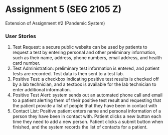 # Assignment 5 (SEG 2105 Z)

Extension of Assignment #2 (Pandemic System) 


### User Stories
1. Test Request: a secure public website can be used by patients to request a test by entering personal and other preliminary information, such as their name, address, phone numbers, email address, and health card number.  
2. Test Administration: preliminary test information is entered, and patient tests are recorded. Test data is then sent to a test lab.  
3. Positive Test: a checkbox indicating positive test results is checked off by a lab technician, and a textbox is available for the lab technician to enter additional information.  
4. Positive Test Alert: system sends out an automated phone call and email to a patient alerting them of their positive test result and requesting that the patient provide a list of people that they have been in contact with  
5. Contact List: Positive patient enters name and personal information of a person they have been in contact with. Patient clicks a new button each time they need to add a new person. Patient clicks a submit button when finished, and the system records the list of contacts for a patient.  